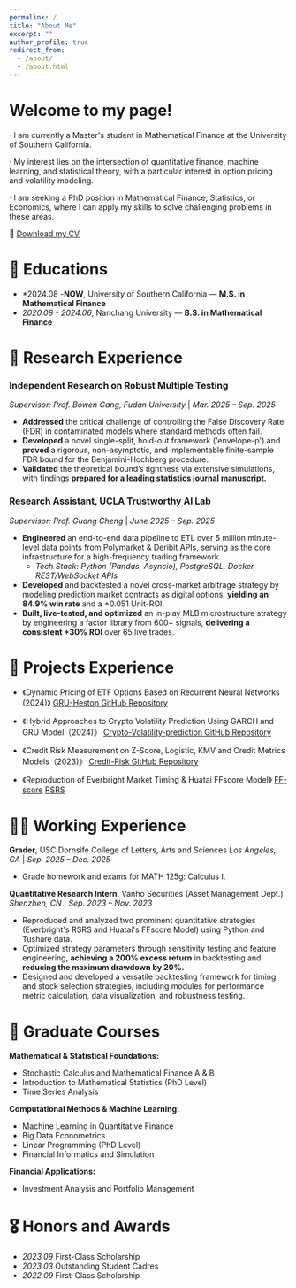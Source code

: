 ```yaml
---
permalink: /
title: "About Me"
excerpt: ""
author_profile: true
redirect_from: 
  - /about/
  - /about.html
---
```


# **Welcome to my page!**

· I am currently a Master's student in Mathematical Finance at the University of Southern California.<br>
 
· My interest lies on the intersection of quantitative finance, machine learning, and statistical theory, with a particular interest in option pricing and volatility modeling.<br>
 
· I am seeking a PhD position in Mathematical Finance, Statistics, or Economics, where I can apply my skills to solve challenging problems in these areas.<br>

📄 [Download my CV](Tenghan_cv_with_OngingCourses.pdf)

<span class='anchor' id='about-me'></span> 

# 📖 Educations
- *2024.08 -**NOW**, University of Southern California — **M.S. in Mathematical Finance**  
- *2020.09 - 2024.06*, Nanchang University — **B.S. in Mathematical Finance**

# 🔬 Research Experience
### Independent Research on Robust Multiple Testing
*Supervisor: Prof. Bowen Gang, Fudan University* | *Mar. 2025 – Sep. 2025*
- **Addressed** the critical challenge of controlling the False Discovery Rate (FDR) in contaminated models where standard methods often fail.
- **Developed** a novel single-split, hold-out framework ('envelope-p') and **proved** a rigorous, non-asymptotic, and implementable finite-sample FDR bound for the Benjamini-Hochberg procedure.
- **Validated** the theoretical bound’s tightness via extensive simulations, with findings **prepared for a leading statistics journal manuscript.**

### Research Assistant, UCLA Trustworthy AI Lab
*Supervisor: Prof. Guang Cheng* | *June 2025 – Sep. 2025*
- **Engineered** an end-to-end data pipeline to ETL over 5 million minute-level data points from Polymarket & Deribit APIs, serving as the core infrastructure for a high-frequency trading framework.
    - *Tech Stack: Python (Pandas, Asyncio), PostgreSQL, Docker, REST/WebSocket APIs*
- **Developed** and backtested a novel cross-market arbitrage strategy by modeling prediction market contracts as digital options, **yielding an 84.9% win rate** and a +0.051 Unit-ROI.
- **Built, live-tested, and optimized** an in-play MLB microstructure strategy by engineering a factor library from 600+ signals, **delivering a consistent +30% ROI** over 65 live trades.

# 📝 Projects Experience

- 《Dynamic Pricing of ETF Options Based on Recurrent Neural Networks (2024)》 <a href="https://github.com/TenghanZhong/GRU-Heston" target="_blank">GRU-Heston GitHub Repository</a>

- 《Hybrid Approaches to Crypto Volatility Prediction Using GARCH and GRU Model（2024)》 <a href="https://github.com/TenghanZhong/Crypto_Volatility_prediction" target="_blank">Crypto-Volatility-prediction GitHub Repository</a>

- 《Credit Risk Measurement on Z-Score, Logistic, KMV and Credit Metrics Models（2023)》 <a href="https://github.com/TenghanZhong/Credit-Risk-Measurement" target="_blank">Credit-Risk GitHub Repository</a>

- 《Reproduction of Everbright Market Timing & Huatai FFscore Model》 <a href="https://github.com/TenghanZhong/FFscore" target="_blank">FF-score</a> <a href="https://github.com/TenghanZhong/RSRS" target="_blank">RSRS</a>

# 🧑‍💼 Working Experience
**Grader**, USC Dornsife College of Letters, Arts and Sciences
*Los Angeles, CA* | *Sep. 2025 – Dec. 2025*
- Grade homework and exams for MATH 125g: Calculus I.

**Quantitative Research Intern**, Vanho Securities (Asset Management Dept.)
*Shenzhen, CN* | *Sep. 2023 – Nov. 2023*
- Reproduced and analyzed two prominent quantitative strategies (Everbright's RSRS and Huatai's FFscore Model) using Python and Tushare data.
- Optimized strategy parameters through sensitivity testing and feature engineering, **achieving a 200% excess return** in backtesting and **reducing the maximum drawdown by 20%.**
- Designed and developed a versatile backtesting framework for timing and stock selection strategies, including modules for performance metric calculation, data visualization, and robustness testing.

# 📖 Graduate Courses
**Mathematical & Statistical Foundations:**
* Stochastic Calculus and Mathematical Finance A & B
* Introduction to Mathematical Statistics (PhD Level)
* Time Series Analysis

**Computational Methods & Machine Learning:**
* Machine Learning in Quantitative Finance
* Big Data Econometrics
* Linear Programming (PhD Level)
* Financial Informatics and Simulation

**Financial Applications:**
* Investment Analysis and Portfolio Management



# 🎖 Honors and Awards
- *2023.09* First-Class Scholarship
- *2023.03* Outstanding Student Cadres
- *2022.09* First-Class Scholarship


  

